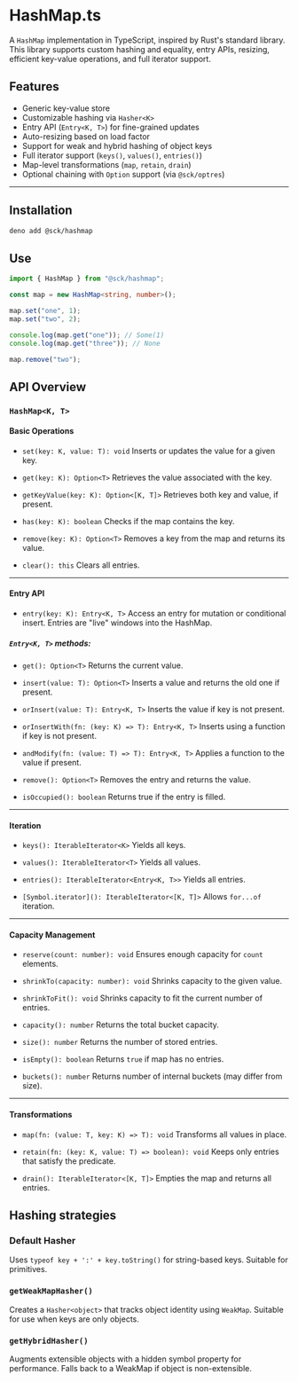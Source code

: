 # HashMap.ts

A `HashMap` implementation in TypeScript, inspired by Rust's standard library.
This library supports custom hashing and equality, entry APIs, resizing,
efficient key-value operations, and full iterator support.

## Features

- Generic key-value store
- Customizable hashing via `Hasher<K>`
- Entry API (`Entry<K, T>`) for fine-grained updates
- Auto-resizing based on load factor
- Support for weak and hybrid hashing of object keys
- Full iterator support (`keys()`, `values()`, `entries()`)
- Map-level transformations (`map`, `retain`, `drain`)
- Optional chaining with `Option` support (via `@sck/optres`)

---

## Installation

```sh
deno add @sck/hashmap
```

## Use

```ts
import { HashMap } from "@sck/hashmap";

const map = new HashMap<string, number>();

map.set("one", 1);
map.set("two", 2);

console.log(map.get("one")); // Some(1)
console.log(map.get("three")); // None

map.remove("two");
```

## API Overview

### `HashMap<K, T>`

#### Basic Operations

- `set(key: K, value: T): void` Inserts or updates the value for a given key.

- `get(key: K): Option<T>` Retrieves the value associated with the key.

- `getKeyValue(key: K): Option<[K, T]>` Retrieves both key and value, if
  present.

- `has(key: K): boolean` Checks if the map contains the key.

- `remove(key: K): Option<T>` Removes a key from the map and returns its value.

- `clear(): this` Clears all entries.

---

#### Entry API

- `entry(key: K): Entry<K, T>` Access an entry for mutation or conditional
  insert. Entries are "live" windows into the HashMap.

##### `Entry<K, T>` methods:

- `get(): Option<T>` Returns the current value.

- `insert(value: T): Option<T>` Inserts a value and returns the old one if
  present.

- `orInsert(value: T): Entry<K, T>` Inserts the value if key is not present.

- `orInsertWith(fn: (key: K) => T): Entry<K, T>` Inserts using a function if key
  is not present.

- `andModify(fn: (value: T) => T): Entry<K, T>` Applies a function to the value
  if present.

- `remove(): Option<T>` Removes the entry and returns the value.

- `isOccupied(): boolean` Returns true if the entry is filled.

---

#### Iteration

- `keys(): IterableIterator<K>` Yields all keys.

- `values(): IterableIterator<T>` Yields all values.

- `entries(): IterableIterator<Entry<K, T>>` Yields all entries.

- `[Symbol.iterator](): IterableIterator<[K, T]>` Allows `for...of` iteration.

---

#### Capacity Management

- `reserve(count: number): void` Ensures enough capacity for `count` elements.

- `shrinkTo(capacity: number): void` Shrinks capacity to the given value.

- `shrinkToFit(): void` Shrinks capacity to fit the current number of entries.

- `capacity(): number` Returns the total bucket capacity.

- `size(): number` Returns the number of stored entries.

- `isEmpty(): boolean` Returns `true` if map has no entries.

- `buckets(): number` Returns number of internal buckets (may differ from size).

---

#### Transformations

- `map(fn: (value: T, key: K) => T): void` Transforms all values in place.

- `retain(fn: (key: K, value: T) => boolean): void` Keeps only entries that
  satisfy the predicate.

- `drain(): IterableIterator<[K, T]>` Empties the map and returns all entries.

## Hashing strategies

### Default Hasher

Uses `typeof key + ':' + key.toString()` for string-based keys. Suitable for
primitives.

### `getWeakMapHasher()`

Creates a `Hasher<object>` that tracks object identity using `WeakMap`. Suitable
for use when keys are only objects.

### `getHybridHasher()`

Augments extensible objects with a hidden symbol property for performance. Falls
back to a WeakMap if object is non-extensible.
